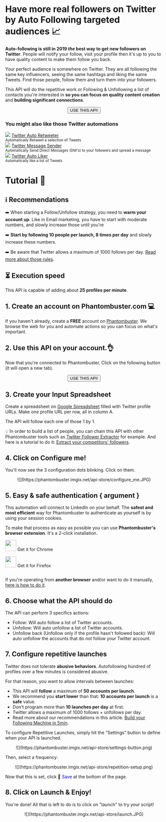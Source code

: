 # Have more real followers on Twitter by Auto Following targeted audiences 📈

**Auto-following is still in 2019 _the_ best way to get new followers on Twitter**. People will notify your follow, visit your profile then it's up to you to have quality content to make them follow you back.

Your perfect audience is somewhere on Twitter. They are all following the same key influencers, seeing the same hashtags and liking the same Tweets. Find those people, follow them and turn them into your followers.

This API will do the repetitive work or Following & Unfollowing a list of contacts you're interested in **so you can focus on quality content creation** and **building significant connections**.

<center><button type="button" class="btn btn-warning callToAction" onclick="useThisApi()">USE THIS API!</button></center>

<div xmlns="http://www.w3.org/1999/xhtml" id="section_relatedapis" class="row">
	<div class="col-xs-12">
		<h3 id="section_relatedapis"> You might also like those Twitter automations</h3>
	</div>
	<div class="col-xs-12 col-md-4 text-center">
		<img class="img-rounded" src="https://s3-eu-west-1.amazonaws.com/phantombuster-static/api-store/Twitter_Auto_Retweeter/Twitter+Auto+Retweet(2).png" /> 
		<a href="https://phantombuster.com/api-store/11057/twitter-auto-retweeter">
			Twitter Auto Retweeter</a><br />
		<small>Automatically Retweet a selection of Tweets</small>
	</div>
	<div class="col-xs-12 col-md-4 text-center">
		<img class="img-rounded" src="https://s3-eu-west-1.amazonaws.com/phantombuster-static/api-store/Twitter+Message+Sender/Twitter+Auto+DM(1).png" /> 
		<a href="https://phantombuster.com/api-store/10678/twitter-message-sender">
			Twitter Message Sender</a><br />
		<small>Automatically Send Direct Messages (DM's) to your followers and spread a message</small>
	</div>
	<div class="col-xs-12 col-md-4 text-center">
		<img class="img-rounded" src="https://s3-eu-west-1.amazonaws.com/phantombuster-static/api-store/twitter_auto_follow/Twitter+Auto+Follow.png" /> 
		<a href="https://phantombuster.com/api-store/5770/twitter-auto-liker">
			Twitter Auto Liker</a><br />
		<small>Automatically like a list of Tweets</small>
	</div>
</div>

# Tutorial 🚀️ 

## ℹ️ Recommendations

➡️ When starting a Follow/Unfollow strategy, you need to **warm your account up**. Like in Email marketing, you have to start with moderate numbers, and slowly increase those until you're

➡️ **Start by following 10 people per launch, 8 times per day** and slowly increase these numbers.

➡️ Be aware that Twitter allows a maximum of 1000 follows per day. [Read more about those rules](https://blog.phantombuster.com/never-get-banned-every-social-networks-limitations-any-digital-marketer-should-know-9276c8eaa13f).

## ⏳ Execution speed

This API is capable of adding about **25 profiles per minute**.

## 1. Create an account on Phantombuster.com 💻
If you haven't already, create a **FREE** account on [Phantombuster](https://phantombuster.com/register). We browse the web for you and automate actions so you can focus on what's important.

## 2. Use this API on your account.👌
Now that you're connected to Phantombuster, Click on the following button (it will open a new tab).

<center><button type="button" class="btn btn-warning callToAction" onclick="useThisApi()">USE THIS API!</button></center>

## 3. Create your Input Spreadsheet
Create a spreadsheet on [Google Spreadsheet](https://docs.google.com/spreadsheets/) filled with Twitter profile URLs. Make one profile URL per row, all in column A.

The API will follow each one of those 1 by 1.

💡 In order to build a list of people, you can chain this API with other Phantombuster tools such as [Twitter Follower Extractor](https://phantombuster.com/api-store/4130/twitter-follower-collector) for example. And here is a tutorial to do it: [Extract your competitors' followers](https://blog.phantombuster.com/recipe-3-what-you-want-is-a-targeted-audience-how-to-find-it-on-twitter-54ee61a6ac30).

## 4. Click on Configure me!
You'll now see the 3 configuration dots blinking. Click on them.

<center>![](https://phantombuster.imgix.net/api-store/configure_me.JPG)</center>

## 5. Easy & safe authentication { argument }

This automation will connect to LinkedIn on your behalf. The **safest and most efficient** way for Phantombuster to authenticate as yourself is by using your session cookies.

To make that process as easy as possible you can use **Phantombuster's browser extension**. It's a 2-click installation.

<div class="row" style="margin: 10px 0px;">
	<div class="col-xs-5 col-xs-offset-1">
		<a href="https://chrome.google.com/webstore/detail/phantombuster/mdlnjfcpdiaclglfbdkbleiamdafilil" 
		target="_blank">
			<div class="btn btn-default text-center" style="display: inline-block; align-items: center;">
				<p style="margin-top: 0px;">
				<img src="https://s3-eu-west-1.amazonaws.com/phantombuster-static/api-store/Browser+Extension/chrome.svg" style="height: 35px; box-shadow: 0px 0px 0px white">
				Get it for Chrome</p>
			</div>
		</a>
	</div>
	<div class="col-xs-5 col-xs-offset-1">
		<a href="https://addons.mozilla.org/fr/firefox/addon/phantombuster/" 
		target="_blank">
			<div class="btn btn-default text-center" style="display: inline-block; align-items: center;">
				<p style="margin-top: 0px;">
				<img src="https://s3-eu-west-1.amazonaws.com/phantombuster-static/api-store/Browser+Extension/firefox.svg" style="height: 35px; box-shadow: 0px 0px 0px white">
				Get it for Firefox</p>
			</div>
		</a>
	</div>	
</div>

If you're operating from **another browser** and/or want to do it manually, [here is how to do it](https://intercom.help/phantombuster/help-home/how-to-get-your-cookies-without-using-our-browser-extension).

## 6. Choose what the API should do 
The API can perform 3 specifics actions:
- Follow: Will auto follow a list of Twitter accounts.
- Unfollow: Will auto unfollow a list of Twitter accounts.
- Unfollow back (Unfollow only if the profile hasn't followed back): Will auto unfollow the accounts that do not follow your Twitter account.

## 7. Configure repetitive launches

Twitter does not tolerate **abusive behaviors**. Autofollowing hundred of profiles over a few minutes is considered abusive.

For that reason, you want to allow intervals between launches:
- This API will **follow** a maximum of **50 accounts per launch**.
- We recommend you **start lower** than that: **10 accounts per launch** is a **safe** value. 
- Don't program more than **10 launches per day** at first.
- Twitter allows a maximum of 1000 follows + unfollows per day.
- Read more about our recommendations in this article. [Build your Following Machine in 5min](https://blog.phantombuster.com/recipe-2-growing-your-twitter-audience-101-easily-build-your-following-machine-in-5-minutes-84efffc0bc).

To configure Repetitive Launches, simply hit the “Settings” button to define when your API is launched.

<center>![](https://phantombuster.imgix.net/api-store/settings-button.png)</center>

Then, select a frequency:

<center>![](https://phantombuster.imgix.net/api-store/repetition-setup.png)</center>

Now that this is set, click 💾 <span style="color:blue">Save</span> at the bottom of the page.

## 8. Click on Launch & Enjoy!
You're done! All that is left to do is to click on "launch" to try your script!
<center>![](https://phantombuster.imgix.net/api-store/launch.JPG)</center>


